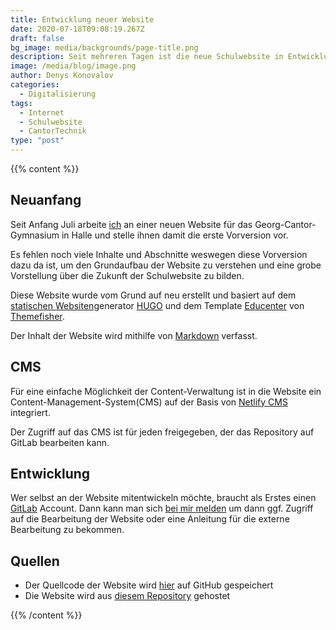 ```yaml
---
title: Entwicklung neuer Website
date: 2020-07-18T09:08:19.267Z
draft: false
bg_image: media/backgrounds/page-title.png
description: Seit mehreren Tagen ist die neue Schulwebsite in Entwicklung.
image: /media/blog/image.png
author: Denys Konovalov
categories:
  - Digitalisierung
tags:
  - Internet
  - Schulwebsite
  - CantorTechnik
type: "post"
---
```

{{% content %}}

## Neuanfang

Seit Anfang Juli arbeite [ich](/author/denys-konovalov) an einer neuen Website für das Georg-Cantor-Gymnasium in Halle und stelle ihnen damit die erste Vorversion vor.

Es fehlen noch viele Inhalte und Abschnitte weswegen diese Vorversion dazu da ist, um den Grundaufbau der Website zu verstehen und eine grobe Vorstellung über die Zukunft der Schulwebsite zu bilden.

Diese Website wurde vom Grund auf neu erstellt und basiert auf dem [statischen Websiten](https://de.wikipedia.org/wiki/Webseite#Dynamisch_generierte_statische_Webseiten)generator [HUGO](https://gohugo.io) und dem Template [Educenter](https://themes.gohugo.io/educenter-hugo) von [Themefisher](https://themefisher.com/).

Der Inhalt der Website wird mithilfe von [Markdown](https://de.wikipedia.org/wiki/Markdown) verfasst.

## CMS

Für eine einfache Möglichkeit der Content-Verwaltung ist in die Website ein Content-Management-System(CMS) auf der Basis von [Netlify CMS](https://netlifycms.org) integriert.

Der Zugriff auf das CMS ist für jeden freigegeben, der das Repository auf GitLab bearbeiten kann.

## Entwicklung

Wer selbst an der Website mitentwickeln möchte, braucht als Erstes einen [GitLab](https://gitlab.cantorgymnasium.de) Account. Dann kann man sich [bei mir melden](mailto:service@lxdb.de) um dann ggf. Zugriff auf die Bearbeitung der Website oder eine Anleitung für die externe Bearbeitung zu bekommen.

## Quellen

* Der Quellcode der Website wird [hier](https://gitlab.cantorgymnasium.de/cantortechnik/gcg-website/) auf GitHub gespeichert
* Die Website wird aus [diesem Repository](https://gitlab.cantorgymnasium.de/cantortechnik/website-build/) gehostet

{{% /content %}}
